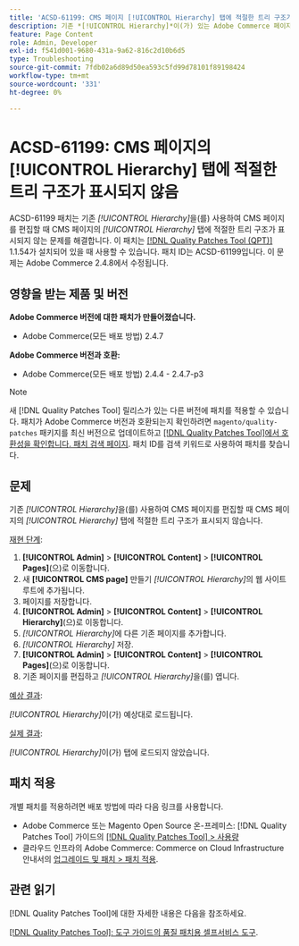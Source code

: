 ```yaml
---
title: 'ACSD-61199: CMS 페이지 [!UICONTROL Hierarchy] 탭에 적절한 트리 구조가 표시되지 않음'
description: 기존 *[!UICONTROL Hierarchy]*이(가) 있는 Adobe Commerce 페이지를 편집할 때 CMS 페이지의 *[!UICONTROL Hierarchy]* 탭에 적절한 트리 구조가 표시되지 않는 CMS 문제를 해결하려면 ACSD-61199 패치를 적용합니다.
feature: Page Content
role: Admin, Developer
exl-id: f541d001-9680-431a-9a62-816c2d10b6d5
type: Troubleshooting
source-git-commit: 7fdb02a6d89d50ea593c5fd99d78101f89198424
workflow-type: tm+mt
source-wordcount: '331'
ht-degree: 0%

---
```


# ACSD-61199: CMS 페이지의 [!UICONTROL Hierarchy] 탭에 적절한 트리 구조가 표시되지 않음

ACSD-61199 패치는 기존 *[!UICONTROL Hierarchy]*&#x200B;을(를) 사용하여 CMS 페이지를 편집할 때 CMS 페이지의 *[!UICONTROL Hierarchy]* 탭에 적절한 트리 구조가 표시되지 않는 문제를 해결합니다. 이 패치는 [[!DNL Quality Patches Tool (QPT)]](/help/tools/quality-patches-tool/quality-patches-tool-to-self-serve-quality-patches.md) 1.1.54가 설치되어 있을 때 사용할 수 있습니다. 패치 ID는 ACSD-61199입니다. 이 문제는 Adobe Commerce 2.4.8에서 수정됩니다.

## 영향을 받는 제품 및 버전

**Adobe Commerce 버전에 대한 패치가 만들어졌습니다.**

* Adobe Commerce(모든 배포 방법) 2.4.7

**Adobe Commerce 버전과 호환:**

* Adobe Commerce(모든 배포 방법) 2.4.4 - 2.4.7-p3

>[!NOTE]
>
>새 [!DNL Quality Patches Tool] 릴리스가 있는 다른 버전에 패치를 적용할 수 있습니다. 패치가 Adobe Commerce 버전과 호환되는지 확인하려면 `magento/quality-patches` 패키지를 최신 버전으로 업데이트하고 [[!DNL Quality Patches Tool]에서 호환성을 확인합니다. 패치 검색 페이지](https://experienceleague.adobe.com/tools/commerce-quality-patches/index.html). 패치 ID를 검색 키워드로 사용하여 패치를 찾습니다.

## 문제

기존 *[!UICONTROL Hierarchy]*&#x200B;을(를) 사용하여 CMS 페이지를 편집할 때 CMS 페이지의 *[!UICONTROL Hierarchy]* 탭에 적절한 트리 구조가 표시되지 않습니다.

<u>재현 단계</u>:

1. **[!UICONTROL Admin]** > **[!UICONTROL Content]** > **[!UICONTROL Pages]**(으)로 이동합니다.
1. 새 **[!UICONTROL CMS page]** 만들기 *[!UICONTROL Hierarchy]*&#x200B;의 웹 사이트 루트에 추가됩니다.
1. 페이지를 저장합니다.
1. **[!UICONTROL Admin]** > **[!UICONTROL Content]** > **[!UICONTROL Hierarchy]**(으)로 이동합니다.
1. *[!UICONTROL Hierarchy]*&#x200B;에 다른 기존 페이지를 추가합니다.
1. *[!UICONTROL Hierarchy]* 저장.
1. **[!UICONTROL Admin]** > **[!UICONTROL Content]** > **[!UICONTROL Pages]**(으)로 이동합니다.
1. 기존 페이지를 편집하고 *[!UICONTROL Hierarchy]*&#x200B;을(를) 엽니다.

<u>예상 결과</u>:

*[!UICONTROL Hierarchy]*&#x200B;이(가) 예상대로 로드됩니다.

<u>실제 결과</u>:

*[!UICONTROL Hierarchy]*&#x200B;이(가) 탭에 로드되지 않았습니다.

## 패치 적용

개별 패치를 적용하려면 배포 방법에 따라 다음 링크를 사용합니다.

* Adobe Commerce 또는 Magento Open Source 온-프레미스: [!DNL Quality Patches Tool] 가이드의 [[!DNL Quality Patches Tool] > 사용량](/help/tools/quality-patches-tool/usage.md)
* 클라우드 인프라의 Adobe Commerce: Commerce on Cloud Infrastructure 안내서의 [업그레이드 및 패치 > 패치 적용](https://experienceleague.adobe.com/docs/commerce-cloud-service/user-guide/develop/upgrade/apply-patches.html).

## 관련 읽기

[!DNL Quality Patches Tool]에 대한 자세한 내용은 다음을 참조하세요.

[[!DNL Quality Patches Tool]: 도구 가이드의 품질 패치용 셀프서비스 도구](/help/tools/quality-patches-tool/quality-patches-tool-to-self-serve-quality-patches.md).
